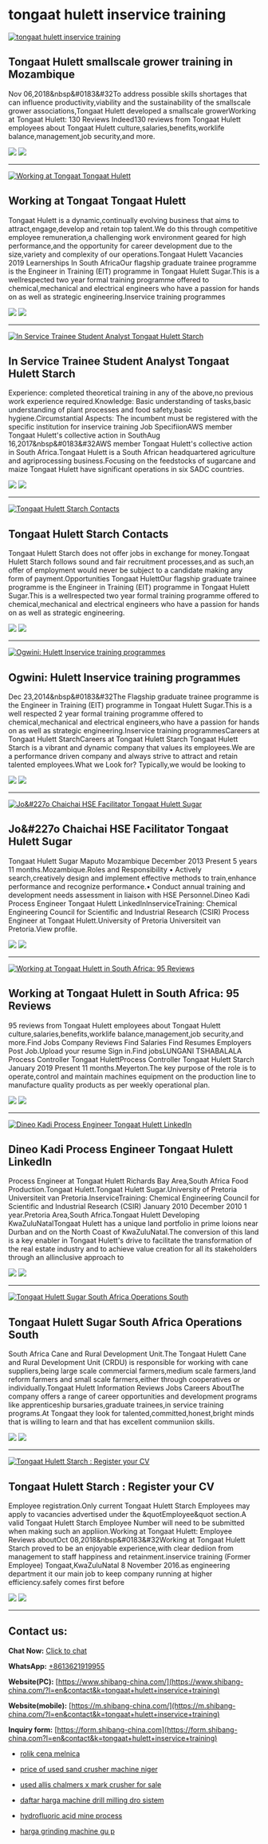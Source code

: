 # tongaat hulett inservice training

<a href="https://swt.shibang-china.com/?l=en&img&k=tongaat+hulett+inservice+training" target="_blank">![tongaat hulett inservice training](http://static.shibang-china.com/all-800x300/747.jpg)</a>

## Tongaat Hulett smallscale grower training in Mozambique
Nov 06,2018&nbsp&#0183&#32To address possible skills shortages that can influence productivity,viability and the sustainability of the smallscale grower associations,Tongaat Hulett developed a smallscale growerWorking at Tongaat Hulett: 130 Reviews Indeed130 reviews from Tongaat Hulett employees about Tongaat Hulett culture,salaries,benefits,worklife balance,management,job security,and more.


<a href="https://whatsapp.shibangsoft.com/WhatsApp.php" target="_blank" title="WhatsApp">![](http://static.shibang-china.com/icon/whatsapp.png)</a> <a href="https://swt.shibang-china.com/?l=en&icon&k=tongaat+hulett+inservice+training" target="_blank">![](http://static.shibang-china.com/icon/chat-en.png)</a>

---

<a href="https://swt.shibang-china.com/?l=en&img&k=tongaat+hulett+inservice+training" target="_blank">![Working at Tongaat Tongaat Hulett](http://static.shibang-china.com/all-800x300/1086.jpg)</a>

## Working at Tongaat Tongaat Hulett
Tongaat Hulett is a dynamic,continually evolving business that aims to attract,engage,develop and retain top talent.We do this through competitive employee remuneration,a challenging work environment geared for high performance,and the opportunity for career development due to the size,variety and complexity of our operations.Tongaat Hulett Vacancies 2019 Learnerships In South AfricaOur flagship graduate trainee programme is the Engineer in Training (EIT) programme in Tongaat Hulett Sugar.This is a wellrespected two year formal training programme offered to chemical,mechanical and electrical engineers who have a passion for hands on as well as strategic engineering.Inservice training programmes


<a href="https://whatsapp.shibangsoft.com/WhatsApp.php" target="_blank" title="WhatsApp">![](http://static.shibang-china.com/icon/whatsapp.png)</a> <a href="https://swt.shibang-china.com/?l=en&icon&k=tongaat+hulett+inservice+training" target="_blank">![](http://static.shibang-china.com/icon/chat-en.png)</a>

---

<a href="https://swt.shibang-china.com/?l=en&img&k=tongaat+hulett+inservice+training" target="_blank">![In Service Trainee Student Analyst Tongaat Hulett Starch](http://static.shibang-china.com/all-800x300/738.jpg)</a>

## In Service Trainee Student Analyst Tongaat Hulett Starch
Experience: completed theoretical training in any of the above,no previous work experience required.Knowledge: Basic understanding of tasks,basic understanding of plant processes and food safety,basic hygiene.Circumstantial Aspects: The incumbent must be registered with the specific institution for inservice training Job SpecifiionAWS member Tongaat Hulett's collective action in SouthAug 16,2017&nbsp&#0183&#32AWS member Tongaat Hulett's collective action in South Africa.Tongaat Hulett is a South African headquartered agriculture and agriprocessing business.Focusing on the feedstocks of sugarcane and maize Tongaat Hulett have significant operations in six SADC countries.


<a href="https://whatsapp.shibangsoft.com/WhatsApp.php" target="_blank" title="WhatsApp">![](http://static.shibang-china.com/icon/whatsapp.png)</a> <a href="https://swt.shibang-china.com/?l=en&icon&k=tongaat+hulett+inservice+training" target="_blank">![](http://static.shibang-china.com/icon/chat-en.png)</a>

---

<a href="https://swt.shibang-china.com/?l=en&img&k=tongaat+hulett+inservice+training" target="_blank">![Tongaat Hulett Starch Contacts](http://static.shibang-china.com/all-800x300/983.jpg)</a>

## Tongaat Hulett Starch Contacts
Tongaat Hulett Starch does not offer jobs in exchange for money.Tongaat Hulett Starch follows sound and fair recruitment processes,and as such,an offer of employment would never be subject to a candidate making any form of payment.Opportunities Tongaat HulettOur flagship graduate trainee programme is the Engineer in Training (EIT) programme in Tongaat Hulett Sugar.This is a wellrespected two year formal training programme offered to chemical,mechanical and electrical engineers who have a passion for hands on as well as strategic engineering.


<a href="https://whatsapp.shibangsoft.com/WhatsApp.php" target="_blank" title="WhatsApp">![](http://static.shibang-china.com/icon/whatsapp.png)</a> <a href="https://swt.shibang-china.com/?l=en&icon&k=tongaat+hulett+inservice+training" target="_blank">![](http://static.shibang-china.com/icon/chat-en.png)</a>

---

<a href="https://swt.shibang-china.com/?l=en&img&k=tongaat+hulett+inservice+training" target="_blank">![Ogwini: Hulett Inservice training programmes](http://static.shibang-china.com/all-800x300/118.jpg)</a>

## Ogwini: Hulett Inservice training programmes
Dec 23,2014&nbsp&#0183&#32The Flagship graduate trainee programme is the Engineer in Training (EIT) programme in Tongaat Hulett Sugar.This is a well respected 2 year formal training programme offered to chemical,mechanical and electrical engineers,who have a passion for hands on as well as strategic engineering.Inservice training programmesCareers at Tongaat Hulett StarchCareers at Tongaat Hulett Starch Tongaat Hulett Starch is a vibrant and dynamic company that values its employees.We are a performance driven company and always strive to attract and retain talented employees.What we Look for? Typically,we would be looking to


<a href="https://whatsapp.shibangsoft.com/WhatsApp.php" target="_blank" title="WhatsApp">![](http://static.shibang-china.com/icon/whatsapp.png)</a> <a href="https://swt.shibang-china.com/?l=en&icon&k=tongaat+hulett+inservice+training" target="_blank">![](http://static.shibang-china.com/icon/chat-en.png)</a>

---

<a href="https://swt.shibang-china.com/?l=en&img&k=tongaat+hulett+inservice+training" target="_blank">![Jo&#227o Chaichai HSE Facilitator Tongaat Hulett Sugar](http://static.shibang-china.com/all-800x300/752.jpg)</a>

## Jo&#227o Chaichai HSE Facilitator Tongaat Hulett Sugar
Tongaat Hulett Sugar Maputo Mozambique December 2013 Present 5 years 11 months.Mozambique.Roles and Responsibility • Actively search,creatively design and implement effective methods to train,enhance performance and recognize performance.• Conduct annual training and development needs assessment in liaison with HSE Personnel.Dineo Kadi Process Engineer Tongaat Hulett LinkedInInserviceTraining: Chemical Engineering Council for Scientific and Industrial Research (CSIR) Process Engineer at Tongaat Hulett.University of Pretoria Universiteit van Pretoria.View profile.


<a href="https://whatsapp.shibangsoft.com/WhatsApp.php" target="_blank" title="WhatsApp">![](http://static.shibang-china.com/icon/whatsapp.png)</a> <a href="https://swt.shibang-china.com/?l=en&icon&k=tongaat+hulett+inservice+training" target="_blank">![](http://static.shibang-china.com/icon/chat-en.png)</a>

---

<a href="https://swt.shibang-china.com/?l=en&img&k=tongaat+hulett+inservice+training" target="_blank">![Working at Tongaat Hulett in South Africa: 95 Reviews](http://static.shibang-china.com/all-800x300/967.jpg)</a>

## Working at Tongaat Hulett in South Africa: 95 Reviews
95 reviews from Tongaat Hulett employees about Tongaat Hulett culture,salaries,benefits,worklife balance,management,job security,and more.Find Jobs Company Reviews Find Salaries Find Resumes Employers Post Job.Upload your resume Sign in.Find jobsLUNGANI TSHABALALA Process Controller Tongaat HulettProcess Controller Tongaat Hulett Starch January 2019 Present 11 months.Meyerton.The key purpose of the role is to operate,control and maintain machines equipment on the production line to manufacture quality products as per weekly operational plan.


<a href="https://whatsapp.shibangsoft.com/WhatsApp.php" target="_blank" title="WhatsApp">![](http://static.shibang-china.com/icon/whatsapp.png)</a> <a href="https://swt.shibang-china.com/?l=en&icon&k=tongaat+hulett+inservice+training" target="_blank">![](http://static.shibang-china.com/icon/chat-en.png)</a>

---

<a href="https://swt.shibang-china.com/?l=en&img&k=tongaat+hulett+inservice+training" target="_blank">![Dineo Kadi Process Engineer Tongaat Hulett LinkedIn](http://static.shibang-china.com/all-800x300/194.jpg)</a>

## Dineo Kadi Process Engineer Tongaat Hulett LinkedIn
Process Engineer at Tongaat Hulett Richards Bay Area,South Africa Food Production.Tongaat Hulett.Tongaat Hulett Sugar.University of Pretoria Universiteit van Pretoria.InserviceTraining: Chemical Engineering Council for Scientific and Industrial Research (CSIR) January 2010 December 2010 1 year.Pretoria Area,South Africa.Tongaat Hulett Developing KwaZuluNatalTongaat Hulett has a unique land portfolio in prime loions near Durban and on the North Coast of KwaZuluNatal.The conversion of this land is a key enabler in Tongaat Hulett's drive to facilitate the transformation of the real estate industry and to achieve value creation for all its stakeholders through an allinclusive approach to


<a href="https://whatsapp.shibangsoft.com/WhatsApp.php" target="_blank" title="WhatsApp">![](http://static.shibang-china.com/icon/whatsapp.png)</a> <a href="https://swt.shibang-china.com/?l=en&icon&k=tongaat+hulett+inservice+training" target="_blank">![](http://static.shibang-china.com/icon/chat-en.png)</a>

---

<a href="https://swt.shibang-china.com/?l=en&img&k=tongaat+hulett+inservice+training" target="_blank">![Tongaat Hulett Sugar South Africa Operations South](http://static.shibang-china.com/all-800x300/439.jpg)</a>

## Tongaat Hulett Sugar South Africa Operations South
South Africa Cane and Rural Development Unit.The Tongaat Hulett Cane and Rural Development Unit (CRDU) is responsible for working with cane suppliers,being large scale commercial farmers,medium scale farmers,land reform farmers and small scale farmers,either through cooperatives or individually.Tongaat Hulett Information Reviews Jobs Careers AboutThe company offers a range of career opportunities and development programs like apprenticeship bursaries,graduate trainees,in service training programs.At Tongaat they look for talented,committed,honest,bright minds that is willing to learn and that has excellent communiion skills.


<a href="https://whatsapp.shibangsoft.com/WhatsApp.php" target="_blank" title="WhatsApp">![](http://static.shibang-china.com/icon/whatsapp.png)</a> <a href="https://swt.shibang-china.com/?l=en&icon&k=tongaat+hulett+inservice+training" target="_blank">![](http://static.shibang-china.com/icon/chat-en.png)</a>

---

<a href="https://swt.shibang-china.com/?l=en&img&k=tongaat+hulett+inservice+training" target="_blank">![Tongaat Hulett Starch : Register your CV](http://static.shibang-china.com/all-800x300/1457.jpg)</a>

## Tongaat Hulett Starch : Register your CV
Employee registration.Only current Tongaat Hulett Starch Employees may apply to vacancies advertised under the &quotEmployee&quot section.A valid Tongaat Hulett Starch Employee Number will need to be submitted when making such an appliion.Working at Tongaat Hulett: Employee Reviews aboutOct 08,2018&nbsp&#0183&#32Working at Tongaat Hulett Starch proved to be an enjoyable experience,with clear dediion from management to staff happiness and retainment.inservice training (Former Employee) Tongaat,KwaZuluNatal 8 November 2016.as engineering department it our main job to keep company running at higher efficiency.safely comes first before


<a href="https://whatsapp.shibangsoft.com/WhatsApp.php" target="_blank" title="WhatsApp">![](http://static.shibang-china.com/icon/whatsapp.png)</a> <a href="https://swt.shibang-china.com/?l=en&icon&k=tongaat+hulett+inservice+training" target="_blank">![](http://static.shibang-china.com/icon/chat-en.png)</a>

---
## Contact us:

**Chat Now:** [Click to chat](https://swt.shibang-china.com?l=en&contact&k=tongaat+hulett+inservice+training)

**WhatsApp:**  [+8613621919955](https://whatsapp.shibangsoft.com/WhatsApp.php)

**Website(PC):** [https://www.shibang-china.com/](https://www.shibang-china.com/?l=en&contact&k=tongaat+hulett+inservice+training)

**Website(mobile):** [https://m.shibang-china.com/](https://m.shibang-china.com/?l=en&contact&k=tongaat+hulett+inservice+training)

**Inquiry form:** [https://form.shibang-china.com](https://form.shibang-china.com?l=en&contact&k=tongaat+hulett+inservice+training)

* [rolik cena melnica](../119/rolik%20cena%20melnica.md)

* [price of used sand crusher machine niger](../116/price%20of%20used%20sand%20crusher%20machine%20niger.md)

* [used allis chalmers x mark crusher for sale](../120/used%20allis%20chalmers%20x%20mark%20crusher%20for%20sale.md)

* [daftar harga machine drill milling dro sistem](../111/daftar%20harga%20machine%20drill%20milling%20dro%20sistem.md)

* [hydrofluoric acid mine process](../123/hydrofluoric%20acid%20mine%20process.md)

* [harga grinding machine gu p](../115/harga%20grinding%20machine%20gu%20p.md)